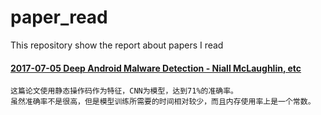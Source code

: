 # paper_read

This repository show the report about papers I read


#### [2017-07-05 Deep Android Malware Detection - Niall McLaughlin, etc](https://github.com/aszhaoweiguo/paper_read/blob/master/papers/Deep_Android_Malware_Detection.md)

	这篇论文使用静态操作码作为特征，CNN为模型，达到71%的准确率。
	虽然准确率不是很高，但是模型训练所需要的时间相对较少，而且内存使用率上是一个常数。

